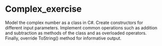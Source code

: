 # Complex_exercise
Model the complex number as a class in C#. Create constructors for different input parameters. Implement common operations such as addition
and subtraction as methods of the class and as overloaded operators. Finally, override ToString() method for informative output.

